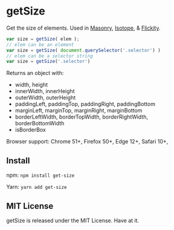 # getSize

Get the size of elements. Used in [Masonry](https://masonry.desandro.com), [Isotope](https://isotope.metafizzy.co), &  [Flickity](https://flickity.metafizzy.co). 

``` js
var size = getSize( elem );
// elem can be an element
var size = getSize( document.querySelector('.selector') )
// elem can be a selector string
var size = getSize('.selector')
```

Returns an object with: 

+ width, height
+ innerWidth, innerHeight
+ outerWidth, outerHeight
+ paddingLeft, paddingTop, paddingRight, paddingBottom
+ marginLeft, marginTop, marginRight, marginBottom
+ borderLeftWidth, borderTopWidth, borderRightWidth, borderBottomWidth
+ isBorderBox

Browser support: Chrome 51+, Firefox 50+, Edge 12+, Safari 10+,

## Install

npm: `npm install get-size`

Yarn: `yarn add get-size`

## MIT License

getSize is released under the MIT License. Have at it.
